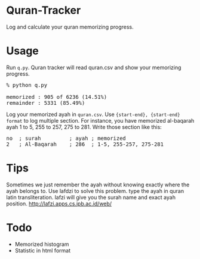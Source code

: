 # Quran-Tracker
Log and calculate your quran memorizing progress.

# Usage
Run `q.py`. Quran tracker will read quran.csv and show your memorizing progress. 

<pre>
% python q.py

memorized : 905 of 6236 (14.51%)
remainder : 5331 (85.49%)
</pre>

Log your memorized ayah in `quran.csv`. Use `{start-end}, {start-end} format` to log multiple section. For instance, you have memorized al-baqarah ayah 1 to 5, 255 to 257, 275 to 281. Write those section like this:  
<pre>
no  ; surah         ; ayah ; memorized
2   ; Al-Baqarah    ; 286  ; 1-5, 255-257, 275-281
</pre>

# Tips
Sometimes we just remember the ayah without knowing exactly where the ayah belongs to. Use lafdzi to solve this problem. type the ayah in quran latin transliteration. lafzi will give you the surah name and exact ayah position. http://lafzi.apps.cs.ipb.ac.id/web/

# Todo
* Memorized histogram
* Statistic in html format
